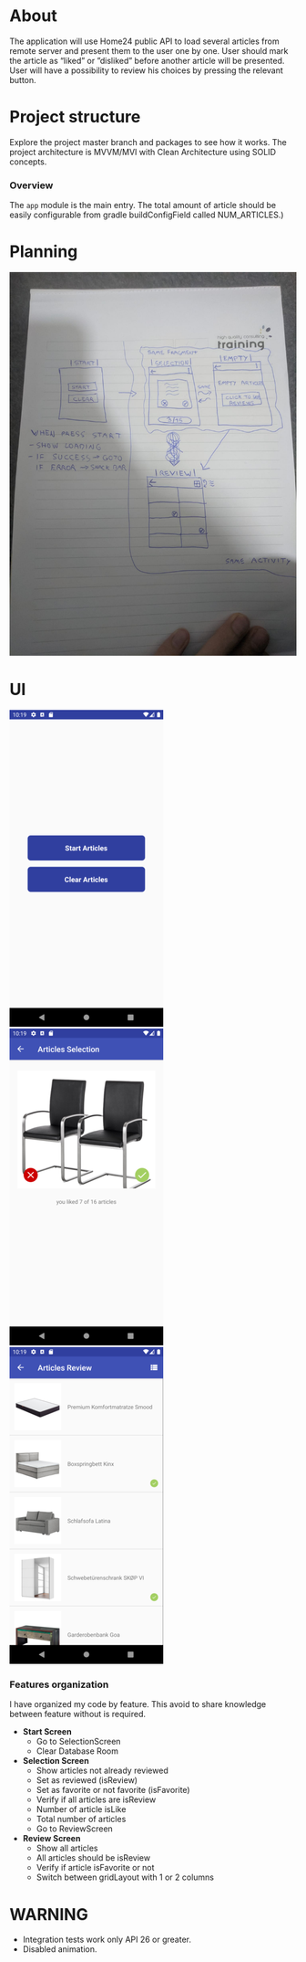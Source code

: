 # About
The application will use Home24 public API to load several articles from remote server and
present them to the user one by one. User should mark the article as “liked” or ”disliked”
before another article will be presented. User will have a possibility to review his choices by
pressing the relevant button.

# Project structure
Explore the project master branch and packages to see how it works. The project architecture is MVVM/MVI with Clean Architecture using SOLID concepts.

### Overview
The `app` module is the main entry.
The total amount of article should be easily configurable from gradle buildConfigField called NUM_ARTICLES.)

# Planning
![Screenshot](planning_image.jpeg)

# UI
![StartScreen](ui1.png) ![SelectionScreen](ui2.png) ![ReviewScreen](ui3.png)

### Features organization

I have organized my code by feature. This avoid to share knowledge between feature without is required.

- **Start Screen**
  * Go to SelectionScreen
  * Clear Database Room
- **Selection Screen**
  * Show articles not already reviewed 
  * Set as reviewed (isReview)
  * Set as favorite or not favorite (isFavorite)
  * Verify if all articles are isReview
  * Number of article isLike
  * Total number of articles
  * Go to ReviewScreen
- **Review Screen**
  * Show all articles
  * All articles should be isReview
  * Verify if article isFavorite or not
  * Switch between gridLayout with 1 or 2 columns

# WARNING

- Integration tests work only API 26 or greater.
- Disabled animation.